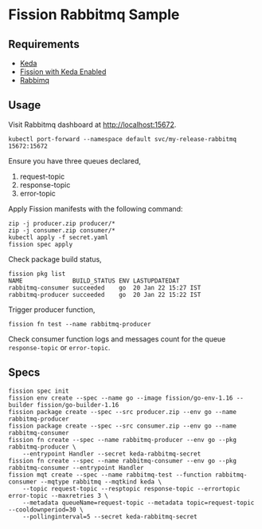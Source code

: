 # Fission Rabbitmq Sample

## Requirements

- [Keda](https://artifacthub.io/packages/helm/kedacore/keda)
- [Fission with Keda Enabled](https://artifacthub.io/packages/helm/fission-charts/fission-all)
- [Rabbimq](https://artifacthub.io/packages/helm/bitnami/rabbitmq)

## Usage

Visit Rabbitmq dashboard at [http://localhost:15672](http://localhost:15672).

```shell
kubectl port-forward --namespace default svc/my-release-rabbitmq 15672:15672
```

Ensure you have three queues declared,

1. request-topic
2. response-topic
3. error-topic

Apply Fission manifests with the following command:

```shell
zip -j producer.zip producer/*
zip -j consumer.zip consumer/*
kubectl apply -f secret.yaml
fission spec apply
```

Check package build status,

```shell
fission pkg list
NAME              BUILD_STATUS ENV LASTUPDATEDAT
rabbitmq-consumer succeeded    go  20 Jan 22 15:27 IST
rabbitmq-producer succeeded    go  20 Jan 22 15:22 IST
```

Trigger producer function,

```shell
fission fn test --name rabbitmq-producer
```

Check consumer function logs and messages count for the queue `response-topic` or `error-topic`.

## Specs

```shell
fission spec init
fission env create --spec --name go --image fission/go-env-1.16 --builder fission/go-builder-1.16
fission package create --spec --src producer.zip --env go --name rabbitmq-producer
fission package create --spec --src consumer.zip --env go --name rabbitmq-consumer
fission fn create --spec --name rabbitmq-producer --env go --pkg rabbitmq-producer \
    --entrypoint Handler --secret keda-rabbitmq-secret
fission fn create --spec --name rabbitmq-consumer --env go --pkg rabbitmq-consumer --entrypoint Handler
fission mqt create --spec --name rabbitmq-test --function rabbitmq-consumer --mqtype rabbitmq --mqtkind keda \
    --topic request-topic --resptopic response-topic --errortopic error-topic --maxretries 3 \
    --metadata queueName=request-topic --metadata topic=request-topic  --cooldownperiod=30 \
    --pollinginterval=5 --secret keda-rabbitmq-secret
```
